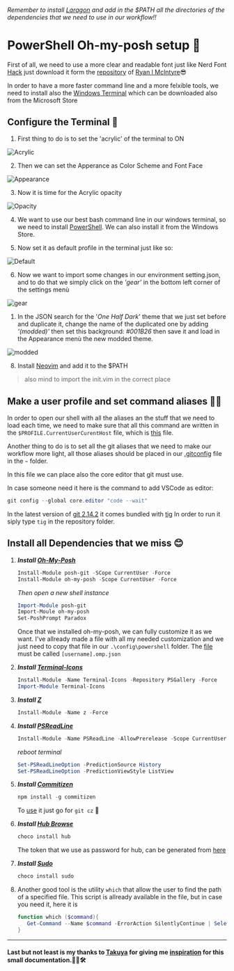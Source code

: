 ###### *Remember to install [Laragon](https://github.com/leokhoa/laragon) and add in the $PATH all the directories of the dependencies that we need to use in our workflow!!* 

# PowerShell Oh-my-posh setup 🍻
First of all, we need to use a more clear and readable font just like Nerd Font [Hack](https://github.com/ryanoasis/nerd-fonts/releases/download/v2.1.0/Hack.zip) just download it form the [repository](https://github.com/ryanoasis/nerd-fonts) of [Ryan l Mclntyre](https://github.com/ryanoasis)😎

In order to have a more faster command line and a more felxible tools, we need to install also the [Windows Terminal](https://github.com/microsoft/terminal) which can be downloaded also from the Microsoft Store

## Configure the Terminal 🧾
1. First thing to do is to set the 'acrylic' of the terminal to ON

![Acrylic](https://i.ibb.co/412Dkhc/Capture.png)

2. Then we can set the Apperance as Color Scheme and Font Face

![Appearance](https://i.ibb.co/mCNM4Sc/Capture.png)

3. Now it is time for the Acrylic opacity  

![Opacity](https://i.ibb.co/Wgd1pW9/Capture.png)

4. We want to use our best bash command line in our windows terminal, so we need to install [PowerShell](https://github.com/PowerShell/PowerShell/releases/tag/v7.2.2). We can also install it from the Windows Store.

5. Now set it as default profile in the terminal just like so:  

![Default](https://i.ibb.co/ggnmG95/Cattura.png)

6. Now we want to import some changes in our environment setting.json, and to do that we simply click on the _'gear'_ in the bottom left corner of the settings menù

![gear](https://i.ibb.co/hgDLdvx/Cattura.png)

1. In the JSON search for the '_One Half Dark_' theme that we just set before and duplicate it, change the name of the duplicated one by adding _'(modded)'_ then set this background: _#001B26_ then save it and load in the Appearance menù the new modded theme.

![modded](https://i.ibb.co/HK78bRs/Cattura.png)

8. Install [Neovim](https://github.com/neovim/neovim/wiki/Installing-Neovim) and add it to the $PATH
> also mind to import the init.vim in the correct place

## Make a user profile and set command aliases 🐱‍💻
In order to open our shell with all the aliases an the stuff that we need to load each time, we need to make sure that all this command are written in the `$PROFILE.CurrentUserCurentHost` file, which is [this](https://github.com/MrZukasa/PowerShell-config/blob/main/Documents/PowerShell/Microsoft.PowerShell_profile.ps1) file.

Another thing to do is to set all the git aliases that we need to make our workflow more light, all those aliases should be placed in our [.gitconfig](https://github.com/MrZukasa/PowerShell-config/blob/main/.gitconfig) file in the `~` folder.

In this file we can place also the core editor that git must use.

In case someone need it here is the command to add VSCode as editor:
```PowerShell
git config --global core.editor "code --wait"
```
In the latest version of [git 2.14.2](https://git-scm.com/) it comes bundled with [tig](https://jonas.github.io/tig/INSTALL.html)
In order to run it siply type `tig` in the repository folder.

## Install all Dependencies that we miss 😊
1. **_Install [Oh-My-Posh](https://github.com/JanDeDobbeleer/oh-my-posh)_**
   ```PowerShell
   Install-Module posh-git -SCope CurrentUser -Force
   Install-Module oh-my-posh -Scope CurrentUser -Force
   ```
   *Then open a new shell instance*
   ```PowerShell
   Import-Module posh-git
   Import-Moule oh-my-posh
   Set-PoshPrompt Paradox
   ```
   Once that we installed oh-my-posh, we can fully customize it as we want.
   I've allready made a file with all my needed customization and we just need to copy that file in our `.\config\powershell` folder.
   The [file](https://github.com/MrZukasa/PowerShell-config/blob/main/.config/powershell/user.omp.json) must be called `[username].omp.json`

2. ***Install [Terminal-Icons](https://github.com/devblackops/Terminal-Icons)***
   ```PowerShell
   Install-Module -Name Terminal-Icons -Repository PSGallery -Force
   Import-Module Terminal-Icons
   ```

3. ***Install [Z](https://github.com/rupa/z)***
   ```PowerShell
   Install-Module -Name z -Force
   ```

4. ***Install [PSReadLine](https://github.com/PowerShell/PSReadLine)***
   ```PowerShell
   Install-Module -Name PSReadLine -AllowPrerelease -Scope CurrentUser -Force -SkipPublisherCheck
   ```
   _reboot terminal_
   ```PowerShell
   Set-PSReadLineOption -PredictionSource History
   Set-PSReadLineOption -PredictionViewStyle ListView
   ```

5. ***Install [Commitizen](https:/m/github.com/commitizen/cz-cli)***
   ```PowerShell
   npm install -g commitizen
   ```
   To [use](https://youtu.be/qKpY7t5m35k?t=617) it just go for `git cz` 🎇 

6. ***Install [Hub Browse](https://github.com/github/hub)***
   ```PowerShell
   choco install hub
   ```
   The token that we use as password for hub, can be generated from [here](https://github.com/settings/tokens)

7. ***Install [Sudo](https://community.chocolatey.org/packages/Sudo)***
   ```PowerShell
   choco install sudo
   ```

8. Another good tool is the utility `which` that allow the user to find the path of a specified file. This script is allready available in the file, but in case you need it, here it is
   ```PowerShell
   function which ($command){
      Get-Command --Name $command -ErrorAction SilentlyContinue | Select-Object -ExpandProperty Path -ErrorAction SilentlyContinue
   }
   ```
<hr>

#### Last but not least is my thanks to [Takuya](https://github.com/craftzdog?tab=repositories) for giving me [inspiration](https://youtu.be/5-aK2_WwrmM) for this small documentation.🐕‍🦺🛠️

